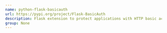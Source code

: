```yaml
---
name: python-flask-basicauth
url: https://pypi.org/project/Flask-BasicAuth
description: Flask extension to protect applications with HTTP basic access authentication.
group: None
---
```

